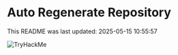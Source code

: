 # Auto Regenerate Repository

This README was last updated: 2025-05-15 10:55:57

 ![TryHackMe](https://tryhackme.com/badge/533634)